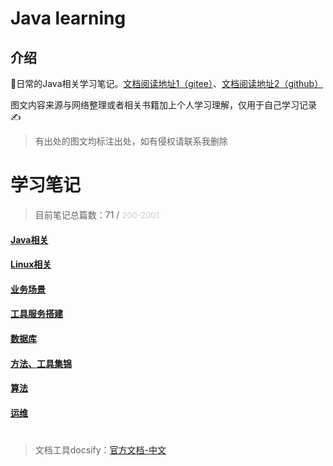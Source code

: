 
# Java learning

## 介绍

🔞日常的Java相关学习笔记。[文档阅读地址1（gitee）](https://xieruhua.gitee.io/javalearning/#/)、[文档阅读地址2（github）](https://xieruhua.github.io/javalearning/#/)

图文内容来源与网络整理或者相关书籍加上个人学习理解，仅用于自己学习记录✍️

> 有出处的图文均标注出处，如有侵权请联系我删除


# 学习笔记



> 目前笔记总篇数：71 / <font size='2px' color='#ccc'>200-2001</font>
#### [Java相关](./Java相关/_dirs.md)
#### [Linux相关](./Linux相关/_dirs.md)
#### [业务场景](./业务场景/_dirs.md)
#### [工具服务搭建](./工具服务搭建/_dirs.md)
#### [数据库](./数据库/_dirs.md)
#### [方法、工具集锦](./方法、工具集锦/_dirs.md)
#### [算法](./算法/_dirs.md)
#### [运维](./运维/_dirs.md)
#
#
>文档工具docsify：[官方文档-中文](https://docsify.js.org/#/zh-cn/)